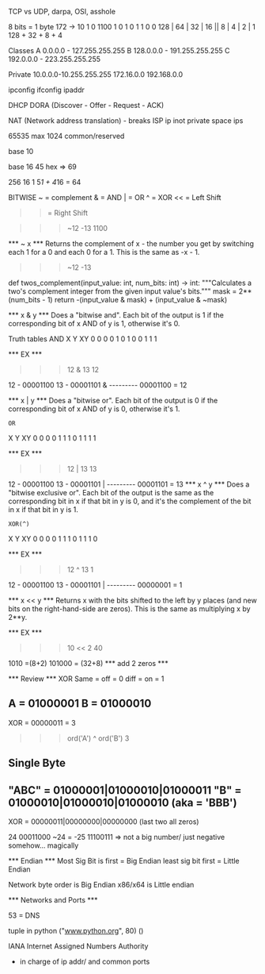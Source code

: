 TCP vs UDP, darpa, OSI, asshole

8 bits = 1 byte
172 -> 10  1     0    1100
  1   0     1   0     1   1   0   0
128 | 64 | 32 | 16 || 8 | 4 | 2 | 1
128 + 32 + 8 + 4

Classes
A 0.0.0.0 - 127.255.255.255
B 128.0.0.0 - 191.255.255.255
C 192.0.0.0 - 223.255.255.255

Private
10.0.0.0-10.255.255.255
172.16.0.0
192.168.0.0

ipconfig
ifconfig
ipaddr

DHCP
DORA (Discover - Offer - Request - ACK)

NAT (Network address translation) - breaks ISP ip inot private space ips

65535 max
1024 common/reserved

base 10 

base 16 
45 hex => 69
 
256 16 1
5*1 + 4*16 = 64


BITWISE
~ = complement
& = AND
| = OR
^ = XOR
<< = Left Shift
>> = Right Shift

>>> ~12
-13 
1100

***  ~ x  ***
Returns the complement of x - the number you get by switching each 1 for a 0 and each 0 for a 1. This is the same as -x - 1.

>>> ~12
-13 

def twos_complement(input_value: int, num_bits: int) -> int:
    """Calculates a two's complement integer from the given input value's bits."""
    mask = 2**(num_bits - 1)
    return -(input_value & mask) + (input_value & ~mask)

*** x & y ***
Does a "bitwise and". Each bit of the output is 1 if the corresponding bit of x AND of y is 1, otherwise it's 0.

Truth tables
    AND
X   Y   XY
0   0   0
0   1   0
1   0   0
1   1   1

*** EX ***
>>> 12 & 13
12 

12 - 00001100
13 - 00001101 &
     ---------
     00001100  = 12


***  x | y  ***
Does a "bitwise or". Each bit of the output is 0 if the corresponding bit of x AND of y is 0, otherwise it's 1.

    OR
X   Y   XY
0   0   0
0   1   1
1   0   1
1   1   1

*** EX ***
>>> 12 | 13
13 

12 - 00001100
13 - 00001101 |
     ---------
     00001101  = 13
***  x ^ y  ***
Does a "bitwise exclusive or". Each bit of the output is the same as the corresponding bit in x if that bit in y is 0, and it's the complement of the bit in x if that bit in y is 1.

    XOR(^)
X   Y   XY
0   0   0
0   1   1
1   0   1
1   1   0

*** EX ***
>>> 12 ^ 13
1  

12 - 00001100
13 - 00001101 |
     ---------
     00000001  = 1

*** x << y ***
Returns x with the bits shifted to the left by y places (and new bits on the right-hand-side are zeros). This is the same as multiplying x by 2**y.

*** EX ***
>>> 10 << 2
40

1010 =(8+2)
101000 = (32+8) *** add 2 zeros ***

*** Review ***
XOR
Same = off = 0
diff = on  = 1

A = 01000001
B = 01000010
------------
XOR = 00000011 = 3

>>> ord('A') ^ ord('B')
3

Single Byte
-----------
"ABC" = 01000001|01000010|01000011
"B"   = 01000010|01000010|01000010 (aka = 'BBB')
-----------------------------------
XOR   = 00000011|00000000|00000000 (last two all zeros)

24
00011000
~24 = -25
11100111 => not a big number/ just negative somehow... magically


*** Endian ***
Most Sig Bit is first = Big Endian
least sig bit first = Little Endian

Network byte order is Big Endian
x86/x64 is Little endian

***  Networks and Ports ***

53 = DNS


tuple in python ("www.python.org", 80) 
                ()

IANA Internet Assigned Numbers Authority
 - in charge of ip addr/ and common ports